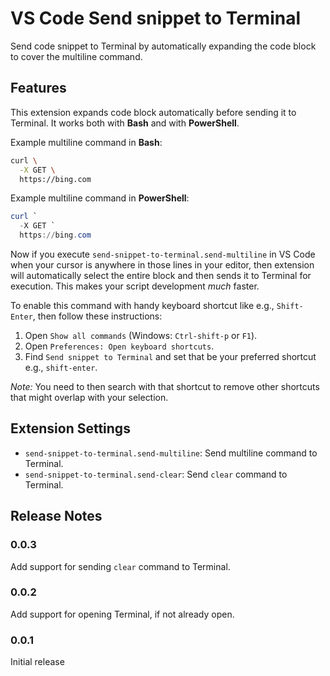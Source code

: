 # VS Code Send snippet to Terminal

Send code snippet to Terminal by automatically expanding the code block to cover the multiline command.

## Features

This extension expands code block automatically before sending it to Terminal.
It works both with **Bash** and with **PowerShell**.

Example multiline command in **Bash**:

```bash
curl \
  -X GET \
  https://bing.com
```

Example multiline command in **PowerShell**:

```powershell
curl `
  -X GET `
  https://bing.com
```

Now if you execute `send-snippet-to-terminal.send-multiline` in VS Code
when your cursor is anywhere in those lines in your editor, then
extension will automatically select the entire block and then sends it to Terminal
for execution. This makes your script development _much_ faster.

To enable this command with handy keyboard shortcut like e.g., `Shift-Enter`,
then follow these instructions:

1. Open `Show all commands` (Windows: `Ctrl-shift-p` or `F1`).
2. Open `Preferences: Open keyboard shortcuts`.
3. Find `Send snippet to Terminal` and set that be your preferred shortcut e.g., `shift-enter`.

*Note:* You need to then search with that shortcut to remove other shortcuts
that might overlap with your selection.

## Extension Settings

* `send-snippet-to-terminal.send-multiline`: Send multiline command to Terminal.
* `send-snippet-to-terminal.send-clear`: Send `clear` command to Terminal.

## Release Notes

### 0.0.3

Add support for sending `clear` command to Terminal.

### 0.0.2

Add support for opening Terminal, if not already open.

### 0.0.1

Initial release
